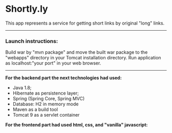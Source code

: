 # **Shortly.ly**

This app represents a service for getting short links by original "long" links.

---

### **Launch instructions:**

Build war by "mvn package" and move the built war package to the "webapps" directory in your Tomcat installation
directory. Run application as localhost:"your port" in your web browser.

---
**For the backend part the next technologies had used:**

- Java 1.8;
- Hibernate as persistence layer;
- Spring (Spring Core, Spring MVC)
- Database: H2 in memory mode
- Maven as a build tool
- Tomcat 9 as a servlet container

**For the frontend part had used html, css, and "vanilla" javascript:**
